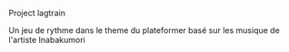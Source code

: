 Project lagtrain

Un jeu de rythme dans le theme du plateformer basé sur les musique de l'artiste Inabakumori
